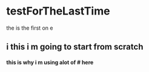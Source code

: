 # testForTheLastTime
the is the first on e
## i this i m going to start from scratch 
#### this is why i m using alot of # here 
